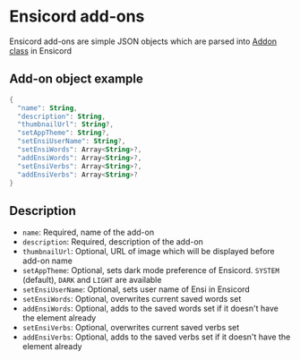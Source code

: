 # Ensicord add-ons
Ensicord add-ons are simple JSON objects which are parsed into [Addon class]() in Ensicord

## Add-on object example
```kotlin
{
  "name": String,
  "description": String,
  "thumbnailUrl": String?,
  "setAppTheme": String?,
  "setEnsiUserName": String?,
  "setEnsiWords": Array<String>?,
  "addEnsiWords": Array<String>?,
  "setEnsiVerbs": Array<String>?,
  "addEnsiVerbs": Array<String>?
}
```

## Description
- `name`: Required, name of the add-on
- `description`: Required, description of the add-on
- `thumbnailUrl`: Optional, URL of image which will be displayed before add-on name
- `setAppTheme`: Optional, sets dark mode preference of Ensicord. `SYSTEM` (default), `DARK` and `LIGHT` are available
- `setEnsiUserName`: Optional, sets user name of Ensi in Ensicord
- `setEnsiWords`: Optional, overwrites current saved words set
- `addEnsiWords`: Optional, adds to the saved words set if it doesn't have the element already
- `setEnsiVerbs`: Optional, overwrites current saved verbs set
- `addEnsiVerbs`: Optional, adds to the saved verbs set if it doesn't have the element already
